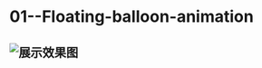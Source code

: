 # 01--Floating-balloon-animation
## ![展示效果图](https://github.com/XXxiaotaiyang/01--Floating-balloon-animation/balloon.gif ) 
